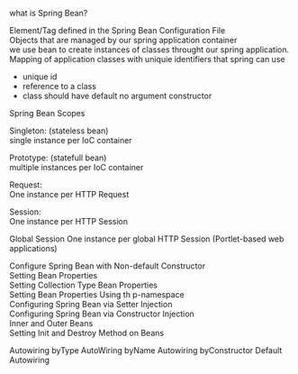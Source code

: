 what is Spring Bean?  

Element/Tag defined in the Spring Bean Configuration File  
Objects that are managed by our spring application container  
we use bean to create instances of classes throught our spring application.  
Mapping of application classes with uniquie identifiers that spring can use 

* unique id  
* reference to a class  
* class should have default no argument constructor 

Spring Bean Scopes

Singleton:  (stateless bean)  
 single instance per IoC container

Prototype: (statefull bean)  
 multiple instances per IoC container

Request:   
 One instance per HTTP Request

Session:   
 One instance per HTTP Session

Global Session
 One instance per global HTTP Session
 (Portlet-based web applications)
  
Configure Spring Bean with Non-default Constructor    
Setting Bean Properties  
Setting Collection Type Bean Properties  
Setting Bean Properties Using th p-namespace  
Configuring Spring Bean via Setter Injection  
Configuring Spring Bean via Constructor Injection  
Inner and Outer Beans  
Setting Init and Destroy Method on Beans  
  
Autowiring byType
AutoWiring byName
Autowiring byConstructor
Default Autowiring

  



